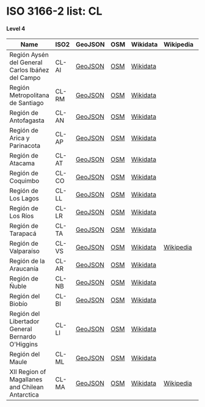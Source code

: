 # ISO 3166-2 list: CL


#### Level 4
Name | ISO2 | GeoJSON | OSM | Wikidata | Wikipedia | population 
--- | --- | --- | --- | --- | --- | --- 
Región Aysén del General Carlos Ibáñez del Campo | CL-AI | [GeoJSON](../../export/geojson/q7/iso2/CL/CL-AI.geojson) | [OSM](https://www.openstreetmap.org/relation/305693) | [Wikidata](https://www.wikidata.org/wiki/Q2181) |  | 103158
Región Metropolitana de Santiago | CL-RM | [GeoJSON](../../export/geojson/q7/iso2/CL/CL-RM.geojson) | [OSM](https://www.openstreetmap.org/relation/198848) | [Wikidata](https://www.wikidata.org/wiki/Q2131) |  | 7112808
Región de Antofagasta | CL-AN | [GeoJSON](../../export/geojson/q7/iso2/CL/CL-AN.geojson) | [OSM](https://www.openstreetmap.org/relation/240932) | [Wikidata](https://www.wikidata.org/wiki/Q2118) |  | 607534
Región de Arica y Parinacota | CL-AP | [GeoJSON](../../export/geojson/q7/iso2/CL/CL-AP.geojson) | [OSM](https://www.openstreetmap.org/relation/238392) | [Wikidata](https://www.wikidata.org/wiki/Q2109) |  | 226068
Región de Atacama | CL-AT | [GeoJSON](../../export/geojson/q7/iso2/CL/CL-AT.geojson) | [OSM](https://www.openstreetmap.org/relation/271889) | [Wikidata](https://www.wikidata.org/wiki/Q2120) |  | 286168
Región de Coquimbo | CL-CO | [GeoJSON](../../export/geojson/q7/iso2/CL/CL-CO.geojson) | [OSM](https://www.openstreetmap.org/relation/231672) | [Wikidata](https://www.wikidata.org/wiki/Q2121) |  | 757586
Región de Los Lagos | CL-LL | [GeoJSON](../../export/geojson/q7/iso2/CL/CL-LL.geojson) | [OSM](https://www.openstreetmap.org/relation/274991) | [Wikidata](https://www.wikidata.org/wiki/Q2178) |  | 828708
Región de Los Ríos | CL-LR | [GeoJSON](../../export/geojson/q7/iso2/CL/CL-LR.geojson) | [OSM](https://www.openstreetmap.org/relation/274988) | [Wikidata](https://www.wikidata.org/wiki/Q2177) |  | 384837
Región de Tarapacá | CL-TA | [GeoJSON](../../export/geojson/q7/iso2/CL/CL-TA.geojson) | [OSM](https://www.openstreetmap.org/relation/238393) | [Wikidata](https://www.wikidata.org/wiki/Q2114) |  | 330558
Región de Valparaíso | CL-VS | [GeoJSON](../../export/geojson/q7/iso2/CL/CL-VS.geojson) | [OSM](https://www.openstreetmap.org/relation/198847) | [Wikidata](https://www.wikidata.org/wiki/Q219458) | [Wikipedia](http://en.wikipedia.org/wiki/es%3ARegi%C3%B3n%20de%20Valpara%C3%ADso) | 1815902
Región de la Araucanía | CL-AR | [GeoJSON](../../export/geojson/q7/iso2/CL/CL-AR.geojson) | [OSM](https://www.openstreetmap.org/relation/296378) | [Wikidata](https://www.wikidata.org/wiki/Q2176) |  | 957224
Región de Ñuble | CL-NB | [GeoJSON](../../export/geojson/q7/iso2/CL/CL-NB.geojson) | [OSM](https://www.openstreetmap.org/relation/7421025) | [Wikidata](https://www.wikidata.org/wiki/Q24076693) |  | 480609
Región del Biobío | CL-BI | [GeoJSON](../../export/geojson/q7/iso2/CL/CL-BI.geojson) | [OSM](https://www.openstreetmap.org/relation/252891) | [Wikidata](https://www.wikidata.org/wiki/Q2170) |  | 1556805
Región del Libertador General Bernardo O'Higgins | CL-LI | [GeoJSON](../../export/geojson/q7/iso2/CL/CL-LI.geojson) | [OSM](https://www.openstreetmap.org/relation/206487) | [Wikidata](https://www.wikidata.org/wiki/Q2133) |  | 914555
Región del Maule | CL-ML | [GeoJSON](../../export/geojson/q7/iso2/CL/CL-ML.geojson) | [OSM](https://www.openstreetmap.org/relation/239882) | [Wikidata](https://www.wikidata.org/wiki/Q2166) |  | 1044950
XII Region of Magallanes and Chilean Antarctica | CL-MA | [GeoJSON](../../export/geojson/q7/iso2/CL/CL-MA.geojson) | [OSM](https://www.openstreetmap.org/relation/301542) | [Wikidata](https://www.wikidata.org/wiki/Q2189) | [Wikipedia](http://en.wikipedia.org/wiki/de%3ARegi%C3%B3n%20de%20Magallanes%20y%20de%20la%20Ant%C3%A1rtica%20Chilena) | 166533
